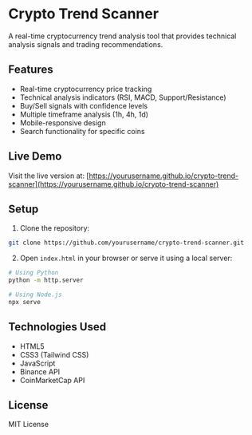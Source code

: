 # Crypto Trend Scanner

A real-time cryptocurrency trend analysis tool that provides technical analysis signals and trading recommendations.

## Features

- Real-time cryptocurrency price tracking
- Technical analysis indicators (RSI, MACD, Support/Resistance)
- Buy/Sell signals with confidence levels
- Multiple timeframe analysis (1h, 4h, 1d)
- Mobile-responsive design
- Search functionality for specific coins

## Live Demo

Visit the live version at: [https://yourusername.github.io/crypto-trend-scanner](https://yourusername.github.io/crypto-trend-scanner)

## Setup

1. Clone the repository:

```bash
git clone https://github.com/yourusername/crypto-trend-scanner.git
```

2. Open `index.html` in your browser or serve it using a local server:

```bash
# Using Python
python -m http.server

# Using Node.js
npx serve
```

## Technologies Used

- HTML5
- CSS3 (Tailwind CSS)
- JavaScript
- Binance API
- CoinMarketCap API

## License

MIT License
